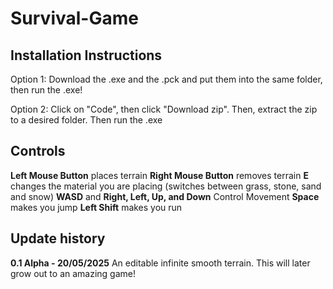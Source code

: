 # Survival-Game
 
## Installation Instructions
Option 1:
Download the .exe and the .pck and put them into the same folder, then run the .exe!

Option 2:
Click on "Code", then click "Download zip". Then, extract the zip to a desired folder. Then run the .exe

## Controls
**Left Mouse Button** places terrain
**Right Mouse Button** removes terrain
**E** changes the material you are placing (switches between grass, stone, sand and snow)
**WASD** and **Right, Left, Up, and Down** Control Movement
**Space** makes you jump
**Left Shift** makes you run

## Update history
**0.1 Alpha - 20/05/2025**
An editable infinite smooth terrain. This will later grow out to an amazing game!

